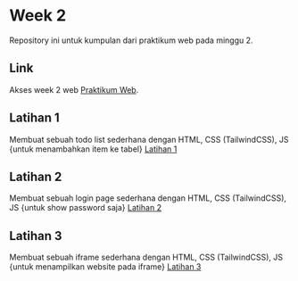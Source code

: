 # Week 2
Repository ini untuk kumpulan dari praktikum web pada minggu 2.

## Link
Akses week 2 web [Praktikum Web](https://nizarfadlan.github.io/Praktikum-Web/week2).

## Latihan 1
Membuat sebuah todo list sederhana dengan HTML, CSS (TailwindCSS), JS {untuk menambahkan item ke tabel}
[Latihan 1](https://nizarfadlan.github.io/Praktikum-Web/week2/latihan1.html)

## Latihan 2
Membuat sebuah login page sederhana dengan HTML, CSS (TailwindCSS), JS {untuk show password saja}
[Latihan 2](https://nizarfadlan.github.io/Praktikum-Web/week2/latihan2.html)

## Latihan 3
Membuat sebuah iframe sederhana dengan HTML, CSS (TailwindCSS), JS {untuk menampilkan website pada iframe}
[Latihan 3](https://nizarfadlan.github.io/Praktikum-Web/week2/latihan3.html)
